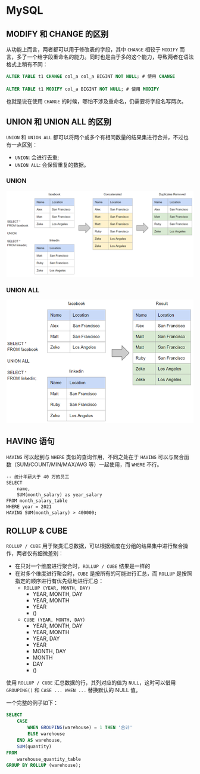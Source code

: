 # MySQL

## MODIFY 和 CHANGE 的区别

从功能上而言，两者都可以用于修改表的字段，其中 `CHANGE` 相较于 `MODIFY` 而言，多了一个给字段重命名的能力。同时也是由于多的这个能力，导致两者在语法格式上稍有不同：

```sql
ALTER TABLE t1 CHANGE col_a col_a BIGINT NOT NULL; # 使用 CHANGE

ALTER TABLE t1 MODIFY col_a BIGINT NOT NULL; # 使用 MODIFY
```

也就是说在使用 `CHANGE` 的时候，哪怕不涉及重命名，仍需要将字段名写两次。

## UNION 和 UNION ALL 的区别

`UNION` 和 `UNION ALL` 都可以将两个或多个有相同数量的结果集进行合并，不过也有一点区别：

- `UNION`: 会进行去重;
- `UNION ALL`: 会保留重复的数据。

### UNION
![UNION](./public/union.png)

### UNION ALL
![UNION ALL](./public/union_all.png)

## HAVING 语句

`HAVING` 可以起到与 `WHERE` 类似的查询作用，不同之处在于 `HAVING` 可以与聚合函数（SUM/COUNT/MIN/MAX/AVG 等）一起使用，而 `WHERE` 不行。

```sql{7}
-- 统计年薪大于 40 万的员工
SELECT
    name,
    SUM(month_salary) as year_salary
FROM month_salary_table
WHERE year = 2021
HAVING SUM(month_salary) > 400000;
```

## ROLLUP & CUBE

`ROLLUP / CUBE` 用于聚类汇总数据，可以根据维度在分组的结果集中进行聚合操作，两者仅有细微差别：

- 在只对一个维度进行聚合时，`ROLLUP / CUBE` 结果是一样的
- 在对多个维度进行聚合时，`CUBE` 是按所有的可能进行汇总，而 `ROLLUP` 是按照指定的顺序进行有优先级地进行汇总：
    - `ROLLUP (YEAR, MONTH, DAY)`
      - YEAR, MONTH, DAY
      - YEAR, MONTH
      - YEAR
      - ()
    - `CUBE (YEAR, MONTH, DAY)`
      - YEAR, MONTH, DAY
      - YEAR, MONTH
      - YEAR, DAY
      - YEAR
      - MONTH, DAY
      - MONTH
      - DAY
      - ()

使用 `ROLLUP / CUBE` 汇总数据的行，其列对应的值为 `NULL`，这时可以借用 `GROUPING()` 和 `CASE ... WHEN ...` 替换默认的 NULL 值。

一个完整的例子如下：

```sql
SELECT 
    CASE
        WHEN GROUPING(warehouse) = 1 THEN '合计'
        ELSE warehouse
    END AS warehouse,
    SUM(quantity)
FROM
    warehouse_quantity_table
GROUP BY ROLLUP (warehouse);
```

<Vssue title="MySQL" />